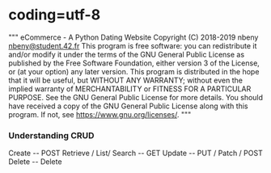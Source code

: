 # coding=utf-8

"""
    eCommerce - A Python Dating Website
    Copyright (C) 2018-2019 nbeny
    <nbeny@student.42.fr>
    This program is free software: you can redistribute it and/or modify
    it under the terms of the GNU General Public License as published by
    the Free Software Foundation, either version 3 of the License, or
    (at your option) any later version.
    This program is distributed in the hope that it will be useful,
    but WITHOUT ANY WARRANTY; without even the implied warranty of
    MERCHANTABILITY or FITNESS FOR A PARTICULAR PURPOSE.  See the
    GNU General Public License for more details.
    You should have received a copy of the GNU General Public License
    along with this program.  If not, see <https://www.gnu.org/licenses/>.
"""

### Understanding CRUD

Create -- POST
Retrieve / List/ Search -- GET
Update -- PUT / Patch / POST
Delete -- Delete
